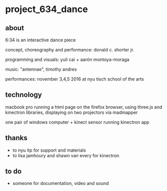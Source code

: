 # project_634_dance

## about

6:34 is an interactive dance piece

concept, choreography and performance: donald c. shorter jr.

programming and visuals: yuli cai + aarón montoya-moraga

music: "antennae", timothy andres

performances: november 3,4,5 2016 at nyu tisch school of the arts

## technology

macbook pro running a html page on the firefox browser, using three.js and kinectron libraries, displaying on two projectors via madmapper

one pair of windows computer + kinect sensor running kinectron app


## thanks
* to nyu itp for support and materials
* to lisa jamhoury and shawn van every for kinectron

## to do
* someone for documentation, video and sound
